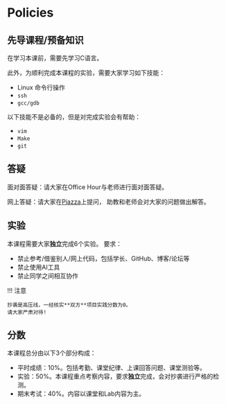 # Policies

## 先导课程/预备知识
在学习本课前，需要先学习C语言。

此外，为顺利完成本课程的实验，需要大家学习如下技能：

- Linux 命令行操作
- `ssh`
- `gcc/gdb`

以下技能不是必备的，但是对完成实验会有帮助：

- `vim`
- `Make`
- `git`

## 答疑

面对面答疑：请大家在Office Hour与老师进行面对面答疑。

网上答疑：请大家在[Piazza](https://piazza.com/stu.xjtu.edu.cn/spring2025/xjtuics)上提问，
助教和老师会对大家的问题做出解答。

## 实验
本课程需要大家**独立**完成6个实验。
要求：

- 禁止参考/借鉴别人/网上代码，包括学长、GitHub、博客/论坛等
- 禁止使用AI工具
- 禁止同学之间相互协作

!!! 注意

    抄袭是高压线，一经核实**双方**项目实践分数为0。
    请大家严肃对待!

## 分数
本课程总分由以下3个部分构成：

- 平时成绩：10%。包括考勤、课堂纪律、上课回答问题、课堂测验等。
- 实验：50%。本课程重点考察内容，要求**独立**完成，会对抄袭进行严格的检测。
- 期末考试：40%。内容以课堂和Lab内容为主。
